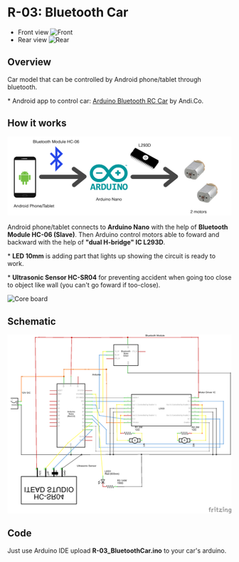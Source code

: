 # R-03: Bluetooth Car
+ Front view
![Front](images/front.jpg)
+ Rear view
![Rear](images/rear.jpg)

## Overview
Car model that can be controlled by Android phone/tablet through bluetooth.

\* Android app to control car: [Arduino Bluetooth RC Car](https://play.google.com/store/apps/details?id=braulio.calle.bluetoothRCcontroller&hl=en) by Andi.Co.

## How it works
![How it works](images/how_it_work.jpg)

Android phone/tablet connects to __Arduino Nano__ with the help of __Bluetooth
Module HC-06 (Slave)__. Then Arduino control motors able to foward and backward
with the help of __"dual H-bridge" IC L293D__.

\* __LED 10mm__ is adding part that lights up showing the circuit is ready to work.

\* __Ultrasonic Sensor HC-SR04__ for preventing accident when going too close to
object like wall (you can't go foward if too-close).

![Core board](images/core.jpg)

## Schematic
![Schematic](images/schematic.png)

## Code
Just use Arduino IDE upload __R-03_BluetoothCar.ino__ to your car's arduino.
